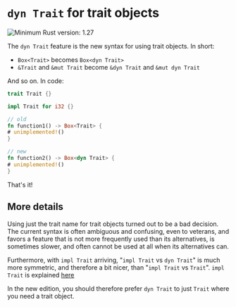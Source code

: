 # `dyn Trait` for trait objects

![Minimum Rust version: 1.27](https://img.shields.io/badge/Minimum%20Rust%20Version-1.27-brightgreen.svg)

The `dyn Trait` feature is the new syntax for using trait objects. In short:

* `Box<Trait>` becomes `Box<dyn Trait>`
* `&Trait` and `&mut Trait` become `&dyn Trait` and `&mut dyn Trait`

And so on. In code:

```rust
trait Trait {}

impl Trait for i32 {}

// old
fn function1() -> Box<Trait> {
# unimplemented!()
}

// new
fn function2() -> Box<dyn Trait> {
# unimplemented!()
}
```

That's it!

## More details

Using just the trait name for trait objects turned out to be a bad decision.
The current syntax is often ambiguous and confusing, even to veterans,
and favors a feature that is not more frequently used than its alternatives,
is sometimes slower, and often cannot be used at all when its alternatives can.

Furthermore, with `impl Trait` arriving, "`impl Trait` vs `dyn Trait`" is much
more symmetric, and therefore a bit nicer, than "`impl Trait` vs `Trait`".
`impl Trait` is explained [here](impl-trait-for-returning-complex-types-with-ease.html)

In the new edition, you should therefore prefer `dyn Trait` to just `Trait`
where you need a trait object.
